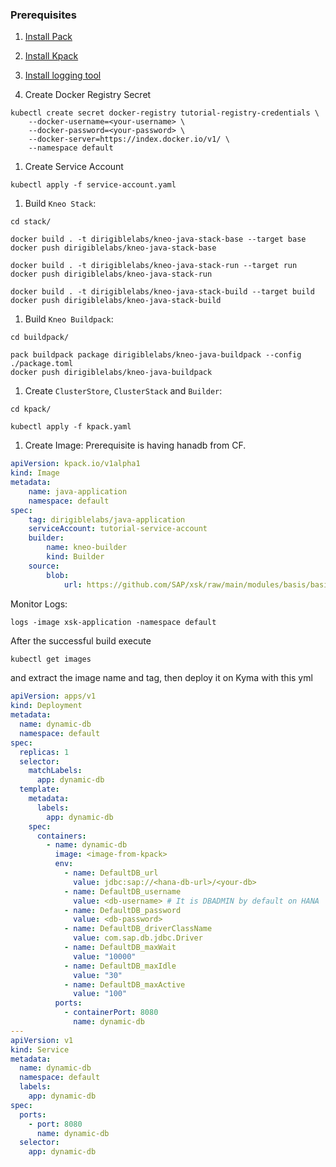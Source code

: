 ### Prerequisites

1. [Install Pack](https://buildpacks.io/docs/tools/pack/#install)
2. [Install Kpack](https://github.com/pivotal/kpack/blob/main/docs/install.md)
3. [Install logging tool](https://github.com/pivotal/kpack/blob/main/docs/logs.md)

1. Create Docker Registry Secret
```
kubectl create secret docker-registry tutorial-registry-credentials \
    --docker-username=<your-username> \
    --docker-password=<your-password> \
    --docker-server=https://index.docker.io/v1/ \
    --namespace default
```


1. Create Service Account
```
kubectl apply -f service-account.yaml
```

1. Build `Kneo Stack`:

```
cd stack/

docker build . -t dirigiblelabs/kneo-java-stack-base --target base
docker push dirigiblelabs/kneo-java-stack-base

docker build . -t dirigiblelabs/kneo-java-stack-run --target run
docker push dirigiblelabs/kneo-java-stack-run

docker build . -t dirigiblelabs/kneo-java-stack-build --target build
docker push dirigiblelabs/kneo-java-stack-build
```

1. Build `Kneo Buildpack`:

```
cd buildpack/

pack buildpack package dirigiblelabs/kneo-java-buildpack --config ./package.toml
docker push dirigiblelabs/kneo-java-buildpack
```

1. Create `ClusterStore`, `ClusterStack` and `Builder`:

```
cd kpack/

kubectl apply -f kpack.yaml
```

1. Create Image:
Prerequisite is having hanadb from CF.

```yaml
apiVersion: kpack.io/v1alpha1
kind: Image
metadata:
    name: java-application
    namespace: default
spec:
    tag: dirigiblelabs/java-application
    serviceAccount: tutorial-service-account
    builder:
        name: kneo-builder
        kind: Builder
    source:
        blob:
            url: https://github.com/SAP/xsk/raw/main/modules/basis/basis-datasource/samples/test_db.war
```

Monitor Logs:

```
logs -image xsk-application -namespace default
```

After the successful build execute 
```bash
kubectl get images
```
and extract the image name and tag, then deploy it on Kyma with this yml
```yaml
apiVersion: apps/v1
kind: Deployment
metadata:
  name: dynamic-db
  namespace: default
spec:
  replicas: 1
  selector:
    matchLabels:
      app: dynamic-db
  template:
    metadata:
      labels:
        app: dynamic-db
    spec:
      containers:
        - name: dynamic-db
          image: <image-from-kpack>
          env:
            - name: DefaultDB_url
              value: jdbc:sap://<hana-db-url>/<your-db>
            - name: DefaultDB_username
              value: <db-username> # It is DBADMIN by default on HANA
            - name: DefaultDB_password
              value: <db-password>
            - name: DefaultDB_driverClassName
              value: com.sap.db.jdbc.Driver
            - name: DefaultDB_maxWait
              value: "10000"
            - name: DefaultDB_maxIdle
              value: "30"
            - name: DefaultDB_maxActive
              value: "100"
          ports:
            - containerPort: 8080
              name: dynamic-db
---
apiVersion: v1
kind: Service
metadata:
  name: dynamic-db
  namespace: default
  labels:
    app: dynamic-db
spec:
  ports:
    - port: 8080
      name: dynamic-db
  selector:
    app: dynamic-db

```
